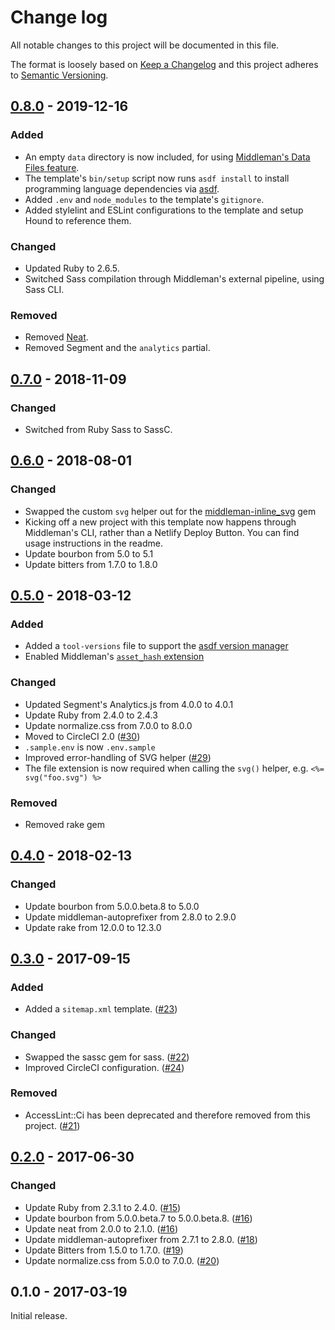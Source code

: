 # Change log

All notable changes to this project will be documented in this file.

The format is loosely based on [Keep a Changelog] and this project adheres to
[Semantic Versioning].

  [Keep a Changelog]: http://keepachangelog.com/
  [Semantic Versioning]: http://semver.org/

## [0.8.0] - 2019-12-16

### Added

- An empty `data` directory is now included, for using [Middleman's Data
  Files feature][data-files].
- The template's `bin/setup` script now runs `asdf install` to install
  programming language dependencies via [asdf][asdf].
- Added `.env` and `node_modules` to the template's `gitignore`.
- Added stylelint and ESLint configurations to the template and setup
  Hound to reference them.

### Changed

- Updated Ruby to 2.6.5.
- Switched Sass compilation through Middleman's external pipeline,
  using Sass CLI.

### Removed

- Removed [Neat][neat].
- Removed Segment and the `analytics` partial.

[0.8.0]: https://github.com/thoughtbot/middleman-template/compare/v0.7.0...v0.8.0
[data-files]: https://middlemanapp.com/advanced/data-files/
[asdf]: https://github.com/asdf-vm/asdf
[neat]: https://github.com/thoughtbot/neat

## [0.7.0] - 2018-11-09

### Changed

- Switched from Ruby Sass to SassC.

[0.7.0]: https://github.com/thoughtbot/middleman-template/compare/v0.6.0...v0.7.0

## [0.6.0] - 2018-08-01

### Changed

- Swapped the custom `svg` helper out for the [middleman-inline_svg] gem
- Kicking off a new project with this template now happens through Middleman's
  CLI, rather than a Netlify Deploy Button. You can find usage instructions in
  the readme.
- Update bourbon from 5.0 to 5.1
- Update bitters from 1.7.0 to 1.8.0

[0.6.0]: https://github.com/thoughtbot/middleman-template/compare/v0.5.0...v0.6.0
[middleman-inline_svg]: https://github.com/thoughtbot/middleman-inline_svg/

## [0.5.0] - 2018-03-12

### Added

- Added a `tool-versions` file to support the [asdf version manager][asdf]
- Enabled Middleman's [`asset_hash` extension][asset_hash]

### Changed

- Updated Segment's Analytics.js from 4.0.0 to 4.0.1
- Update Ruby from 2.4.0 to 2.4.3
- Update normalize.css from 7.0.0 to 8.0.0
- Moved to CircleCI 2.0 ([#30])
- `.sample.env` is now `.env.sample`
- Improved error-handling of SVG helper ([#29])
- The file extension is now required when calling the `svg()` helper,
  e.g. `<%= svg("foo.svg") %>`

### Removed

- Removed rake gem

[0.5.0]: https://github.com/thoughtbot/middleman-template/compare/v0.4.0...v0.5.0
[asdf]: https://github.com/asdf-vm/asdf
[asset_hash]: https://middlemanapp.com/advanced/improving-cacheability/
[#30]: https://github.com/thoughtbot/middleman-template/pull/30
[#29]: https://github.com/thoughtbot/middleman-template/pull/29

## [0.4.0] - 2018-02-13

### Changed

- Update bourbon from 5.0.0.beta.8 to 5.0.0
- Update middleman-autoprefixer from 2.8.0 to 2.9.0
- Update rake from 12.0.0 to 12.3.0

[0.4.0]: https://github.com/thoughtbot/middleman-template/compare/v0.3.0...v0.4.0

## [0.3.0] - 2017-09-15

### Added

- Added a `sitemap.xml` template. ([#23])

### Changed

- Swapped the sassc gem for sass. ([#22])
- Improved CircleCI configuration. ([#24])

### Removed

- AccessLint::Ci has been deprecated and therefore removed from this
  project. ([#21])

[0.3.0]: https://github.com/thoughtbot/middleman-template/compare/v0.2.0...v0.3.0
[#21]: https://github.com/thoughtbot/middleman-template/pull/21
[#22]: https://github.com/thoughtbot/middleman-template/pull/22
[#23]: https://github.com/thoughtbot/middleman-template/pull/23
[#24]: https://github.com/thoughtbot/middleman-template/pull/24

## [0.2.0] - 2017-06-30

### Changed

- Update Ruby from 2.3.1 to 2.4.0. ([#15])
- Update bourbon from 5.0.0.beta.7 to 5.0.0.beta.8. ([#16])
- Update neat from 2.0.0 to 2.1.0. ([#16])
- Update middleman-autoprefixer from 2.7.1 to 2.8.0. ([#18])
- Update Bitters from 1.5.0 to 1.7.0. ([#19])
- Update normalize.css from 5.0.0 to 7.0.0. ([#20])

[0.2.0]: https://github.com/thoughtbot/middleman-template/compare/v0.1.0...v0.2.0
[#15]: https://github.com/thoughtbot/middleman-template/pull/15
[#16]: https://github.com/thoughtbot/middleman-template/pull/16
[#18]: https://github.com/thoughtbot/middleman-template/pull/18
[#19]: https://github.com/thoughtbot/middleman-template/pull/19
[#20]: https://github.com/thoughtbot/middleman-template/pull/20

## 0.1.0 - 2017-03-19

Initial release.
